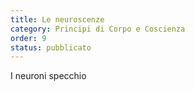 ```yaml
---
title: Le neuroscenze
category: Principi di Corpo e Coscienza
order: 9
status: pubblicato
---
```


I neuroni specchio


